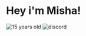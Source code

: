 # Hey i'm Misha!

![15 years old](https://img.shields.io/badge/-15%20years%20old-090909?style=for-the-badge&logo=) ![discord](https://img.shields.io/badge/-w1ndr%231337-7289DA?style=for-the-badge&logo=discord&logoColor=white)
